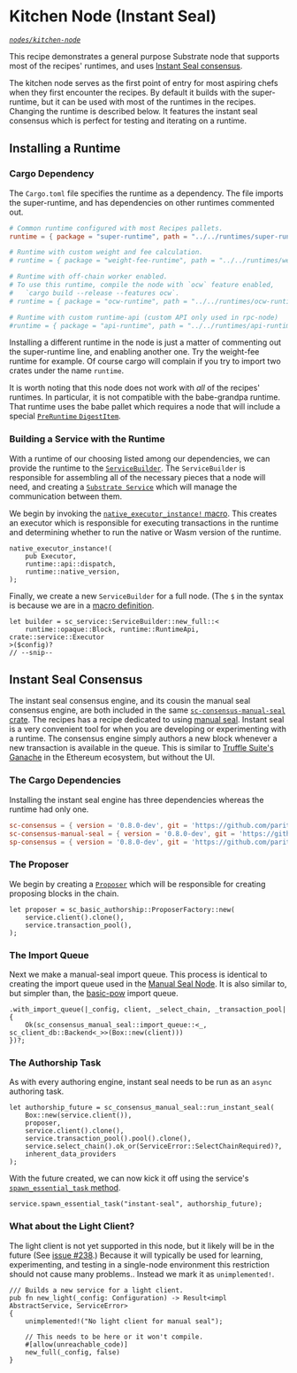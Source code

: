 # Kitchen Node (Instant Seal)

_[`nodes/kitchen-node`](https://github.com/substrate-developer-hub/recipes/tree/master/nodes/kitchen-node)_

This recipe demonstrates a general purpose Substrate node that supports most of the recipes'
runtimes, and uses
[Instant Seal consensus](https://crates.parity.io/sc_consensus_manual_seal/index.html).

The kitchen node serves as the first point of entry for most aspiring chefs when they first
encounter the recipes. By default it builds with the super-runtime, but it can be used with most of
the runtimes in the recipes. Changing the runtime is described below. It features the instant seal
consensus which is perfect for testing and iterating on a runtime.

## Installing a Runtime

### Cargo Dependency

The `Cargo.toml` file specifies the runtime as a dependency. The file imports the super-runtime, and
has dependencies on other runtimes commented out.

```toml
# Common runtime configured with most Recipes pallets.
runtime = { package = "super-runtime", path = "../../runtimes/super-runtime" }

# Runtime with custom weight and fee calculation.
# runtime = { package = "weight-fee-runtime", path = "../../runtimes/weight-fee-runtime"}

# Runtime with off-chain worker enabled.
# To use this runtime, compile the node with `ocw` feature enabled,
#   `cargo build --release --features ocw`.
# runtime = { package = "ocw-runtime", path = "../../runtimes/ocw-runtime" }

# Runtime with custom runtime-api (custom API only used in rpc-node)
#runtime = { package = "api-runtime", path = "../../runtimes/api-runtime" }
```

Installing a different runtime in the node is just a matter of commenting out the super-runtime
line, and enabling another one. Try the weight-fee runtime for example. Of course cargo will
complain if you try to import two crates under the name `runtime`.

It is worth noting that this node does not work with _all_ of the recipes' runtimes. In particular,
it is not compatible with the babe-grandpa runtime. That runtime uses the babe pallet which requires
a node that will include a special
[`PreRuntime` `DigestItem`](https://crates.parity.io/sp_runtime/enum.DigestItem.html#variant.PreRuntime).

### Building a Service with the Runtime

With a runtime of our choosing listed among our dependencies, we can provide the runtime to the
[`ServiceBuilder`](https://crates.parity.io/sc_service/struct.ServiceBuilder.html). The
`ServiceBuilder` is responsible for assembling all of the necessary pieces that a node will need,
and creating a [`Substrate Service`](https://crates.parity.io/sc_service/struct.Service.html) which
will manage the communication between them.

We begin by invoking the
[`native_executor_instance!` macro](https://crates.parity.io/sc_executor/macro.native_executor_instance.html).
This creates an executor which is responsible for executing transactions in the runtime and
determining whether to run the native or Wasm version of the runtime.

```rust_ignore
native_executor_instance!(
	pub Executor,
	runtime::api::dispatch,
	runtime::native_version,
);
```

Finally, we create a new `ServiceBuilder` for a full node. (The `$` in the syntax is because we are
in a [macro definition](https://doc.rust-lang.org/book/ch19-06-macros.html).

```rust, ignore
let builder = sc_service::ServiceBuilder::new_full::<
	runtime::opaque::Block, runtime::RuntimeApi, crate::service::Executor
>($config)?
// --snip--
```

## Instant Seal Consensus

The instant seal consensus engine, and its cousin the manual seal consensus engine, are both
included in the same
[`sc-consensus-manual-seal` crate](https://crates.parity.io/sc_consensus_manual_seal/index.html).
The recipes has a recipe dedicated to using [manual seal](./manual-seal.md). Instant seal is a very
convenient tool for when you are developing or experimenting with a runtime. The consensus engine
simply authors a new block whenever a new transaction is available in the queue. This is similar to
[Truffle Suite's Ganache](https://www.trufflesuite.com/ganache) in the Ethereum ecosystem, but
without the UI.

### The Cargo Dependencies

Installing the instant seal engine has three dependencies whereas the runtime had only one.

```toml
sc-consensus = { version = '0.8.0-dev', git = 'https://github.com/paritytech/substrate', rev = 'cd305af2a9f8ec7d13081b6dc6807014b207dab8' }
sc-consensus-manual-seal = { version = '0.8.0-dev', git = 'https://github.com/paritytech/substrate', rev = 'cd305af2a9f8ec7d13081b6dc6807014b207dab8' }
sp-consensus = { version = '0.8.0-dev', git = 'https://github.com/paritytech/substrate', rev = 'cd305af2a9f8ec7d13081b6dc6807014b207dab8' }
```

### The Proposer

We begin by creating a
[`Proposer`](https://crates.parity.io/sc_basic_authorship/struct.Proposer.html) which will be
responsible for creating proposing blocks in the chain.

```rust, ignore
let proposer = sc_basic_authorship::ProposerFactory::new(
	service.client().clone(),
	service.transaction_pool(),
);
```

### The Import Queue

Next we make a manual-seal import queue. This process is identical to creating the import queue used
in the [Manual Seal Node](./manual-seal.md). It is also similar to, but simpler than, the
[basic-pow](./basic-pow.md) import queue.

```rust, ignore
.with_import_queue(|_config, client, _select_chain, _transaction_pool| {
	Ok(sc_consensus_manual_seal::import_queue::<_, sc_client_db::Backend<_>>(Box::new(client)))
})?;
```

### The Authorship Task

As with every authoring engine, instant seal needs to be run as an `async` authoring task.

```rust, ignore
let authorship_future = sc_consensus_manual_seal::run_instant_seal(
	Box::new(service.client()),
	proposer,
	service.client().clone(),
	service.transaction_pool().pool().clone(),
	service.select_chain().ok_or(ServiceError::SelectChainRequired)?,
	inherent_data_providers
);
```

With the future created, we can now kick it off using the service's
[`spawn_essential_task` method](https://crates.parity.io/sc_service/struct.Service.html#method.spawn_essential_task).

```rust, ignore
service.spawn_essential_task("instant-seal", authorship_future);
```

### What about the Light Client?

The light client is not yet supported in this node, but it likely will be in the future (See
[issue #238](https://github.com/substrate-developer-hub/recipes/pull/238).) Because it will
typically be used for learning, experimenting, and testing in a single-node environment this
restriction should not cause many problems.. Instead we mark it as `unimplemented!`.

```rust, ignore
/// Builds a new service for a light client.
pub fn new_light(_config: Configuration) -> Result<impl AbstractService, ServiceError>
{
	unimplemented!("No light client for manual seal");

	// This needs to be here or it won't compile.
	#[allow(unreachable_code)]
	new_full(_config, false)
}
```
